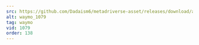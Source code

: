 ```yaml
---
src: https://github.com/Dadaism6/metadriverse-asset/releases/download/assetsv1.0.3/waymo_1079.mp4
alt: waymo_1079
tag: waymo
vid: 1079
order: 138
---
```

